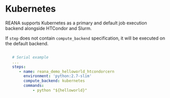 # Kubernetes

REANA supports Kubernetes as a primary and default job execution backend alongside
HTCondor and Slurm.

If `step` does not contain `compute_backend` specification, it will be executed
on the default backend.

```yaml hl_lines="6"

   # Serial example
   ...
   steps:
      - name: reana_demo_helloworld_htcondorcern
        environment: 'python:2.7-slim'
        compute_backend: kubernetes
        commands:
            - python "${helloworld}"
```
